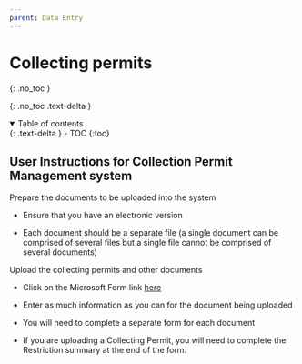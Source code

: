 ```yaml
---
parent: Data Entry
---
```


# Collecting permits

{: .no_toc }

  {: .no_toc .text-delta }
<details open markdown="block">
  <summary>
    Table of contents
  </summary>
  {: .text-delta }
- TOC
{:toc}
</details>


## User Instructions for Collection Permit Management system 

 

Prepare the documents to be uploaded into the system 

- Ensure that you have an electronic version 

- Each document should be a separate file (a single document can be comprised of several files but a single file cannot be comprised of several documents) 

 

Upload the collecting permits and other documents 

- Click on the Microsoft Form link [here](https://forms.office.com/Pages/ResponsePage.aspx?id=ALtju14Xt0a3s7x0FY5P1ET8Q983ho5Avn6BJ57Fkm9UNFFSSENDNE1NWUpCQzg2MDdDSVRKWDdJUSQlQCN0PWcu)

- Enter as much information as you can for the document being uploaded 

- You will need to complete a separate form for each document 

- If you are uploading a Collecting Permit, you will need to complete the Restriction summary at the end of the form. 

 
